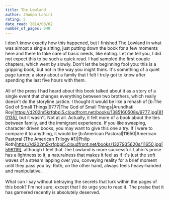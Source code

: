```yaml
---
title: The Lowland
author: Jhumpa Lahiri
rating: 5
date_read: 2014/03/02
number_of_pages: 340
---
```


I don't know exactly how this happened, but I finished The Lowland in what was almost a single sitting, just putting down the book for a few moments here and there to take care of basic needs, like eating. Let me tell you, I did not expect this to be such a quick read. I had sampled the first couple chapters, which went by slowly. Don't let the beginning fool you: this is a gripping book, but not in the way you might think. It's something of a quiet page turner, a story about a family that I felt I truly got to know after spending the last five hours with them. <br/><br/>All of the press I had heard about this book talked about it as a story of a single event that changes everything between two brothers, which really doesn't do the storyline justice. I thought it would be like a rehash of [b:The God of Small Things|9777|The God of Small Things|Arundhati Roy|https://d202m5krfqbpi5.cloudfront.net/books/1385160508s/9777.jpg|810135], but it wasn't. Not at all. Actually, it felt more of a book about the ties between family, and the immigrant experience. If you like sweeping, character driven books, you may want to give this one a try. If I were to compare it to anything, it would be [b:American Pastoral|11650|American Pastoral (The American Trilogy #1)|Philip Roth|https://d202m5krfqbpi5.cloudfront.net/books/1327935620s/11650.jpg|598119], although I feel that The Lowland is more successful. Lahiri's prose has a lightness to it, a naturalness that makes it feel as if it's just the soft waves of a stream lapping over you, conveying reality for a brief moment until they pass you by. Roth, on the other hand, always feels heavy-handed and manipulative. <br/><br/>What can I say without betraying the secrets that lurk within the pages of this book? I'm not sure, except that I do urge you to read it. The praise that it has garnered recently is absolutely deserved.